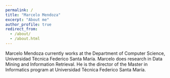 ```yaml
---
permalink: /
title: "Marcelo Mendoza"
excerpt: "About me"
author_profile: true
redirect_from: 
  - /about/
  - /about.html
---
```


Marcelo Mendoza currently works at the Department of Computer Science, Universidad Técnica Federico Santa María. Marcelo does research in Data Mining and Information Retrieval. He is the director of the Master in Informatics program at Universidad Técnica Federico Santa María.
